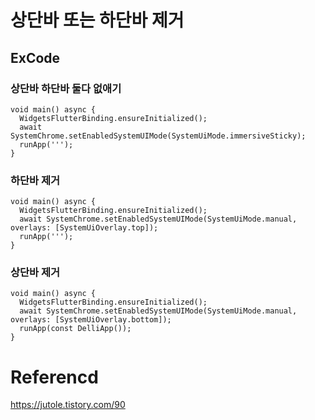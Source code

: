 # 상단바 또는 하단바 제거

## ExCode

### 상단바 하단바 둘다 없애기
~~~
void main() async {
  WidgetsFlutterBinding.ensureInitialized();
  await SystemChrome.setEnabledSystemUIMode(SystemUiMode.immersiveSticky);
  runApp(''');
}
~~~

### 하단바 제거
~~~
void main() async {
  WidgetsFlutterBinding.ensureInitialized();
  await SystemChrome.setEnabledSystemUIMode(SystemUiMode.manual, overlays: [SystemUiOverlay.top]);
  runApp(''');
}
~~~

### 상단바 제거
~~~
void main() async {
  WidgetsFlutterBinding.ensureInitialized();
  await SystemChrome.setEnabledSystemUIMode(SystemUiMode.manual, overlays: [SystemUiOverlay.bottom]);
  runApp(const DelliApp());
}
~~~

# Referencd
https://jutole.tistory.com/90  